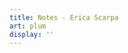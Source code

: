 ```yaml
---
title: Notes - Erica Scarpa
art: plum
display: ''
---
```


<SubNav />

<ListPosts only-date type="note" />
